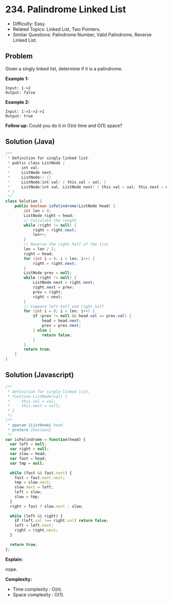 # 234. Palindrome Linked List

- Difficulty: Easy.
- Related Topics: Linked List, Two Pointers.
- Similar Questions: Palindrome Number, Valid Palindrome, Reverse Linked List.

## Problem

Given a singly linked list, determine if it is a palindrome.

**Example 1:**

```
Input: 1->2
Output: false
```

**Example 2:**

```
Input: 1->2->2->1
Output: true
```

**Follow up:**
Could you do it in O(n) time and O(1) space?

## Solution (Java)
```java
/**
 * Definition for singly-linked list.
 * public class ListNode {
 *     int val;
 *     ListNode next;
 *     ListNode() {}
 *     ListNode(int val) { this.val = val; }
 *     ListNode(int val, ListNode next) { this.val = val; this.next = next; }
 * }
 */
class Solution {
    public boolean isPalindrome(ListNode head) {
        int len = 0;
        ListNode right = head;
        // Culculate the length
        while (right != null) {
            right = right.next;
            len++;
        }
        // Reverse the right half of the list
        len = len / 2;
        right = head;
        for (int i = 0; i < len; i++) {
            right = right.next;
        }
        ListNode prev = null;
        while (right != null) {
            ListNode next = right.next;
            right.next = prev;
            prev = right;
            right = next;
        }
        // Compare left half and right half
        for (int i = 0; i < len; i++) {
            if (prev != null && head.val == prev.val) {
                head = head.next;
                prev = prev.next;
            } else {
                return false;
            }
        }
        return true;
    }
}
```

## Solution (Javascript)

```javascript
/**
 * Definition for singly-linked list.
 * function ListNode(val) {
 *     this.val = val;
 *     this.next = null;
 * }
 */
/**
 * @param {ListNode} head
 * @return {boolean}
 */
var isPalindrome = function(head) {
  var left = null;
  var right = null;
  var slow = head;
  var fast = head;
  var tmp = null;
  
  while (fast && fast.next) {
    fast = fast.next.next;
    tmp = slow.next;
    slow.next = left;
    left = slow;
    slow = tmp;
  }
  right = fast ? slow.next : slow;
  
  while (left && right) {
    if (left.val !== right.val) return false;
    left = left.next;
    right = right.next;
  }
  
  return true;
};
```

**Explain:**

nope.

**Complexity:**

* Time complexity : O(n).
* Space complexity : O(1).
